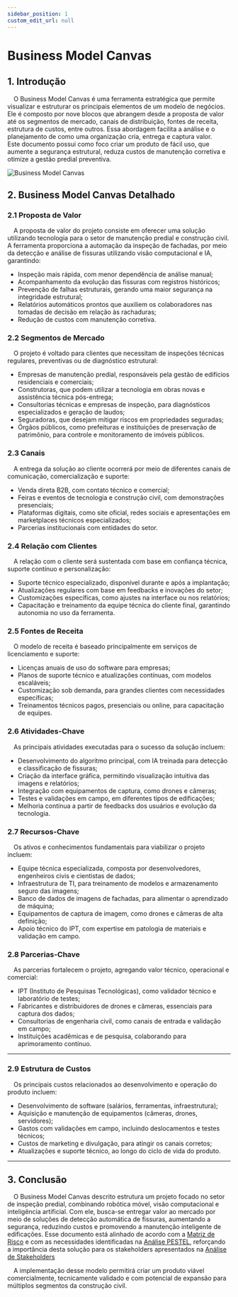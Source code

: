```yaml
---
sidebar_position: 1
custom_edit_url: null
---
```


# Business Model Canvas

## 1. Introdução

&emsp;O Business Model Canvas é uma ferramenta estratégica que permite visualizar e estruturar os principais elementos de um modelo de negócios. Ele é composto por nove blocos que abrangem desde a proposta de valor até os segmentos de mercado, canais de distribuição, fontes de receita, estrutura de custos, entre outros. Essa abordagem facilita a análise e o planejamento de como uma organização cria, entrega e captura valor.
&emsp;Este documento possui como foco criar um produto de fácil uso, que aumente a segurança estrutural, reduza custos de manutenção corretiva e otimize a gestão predial preventiva.

![Business Model Canvas](/img/business-model-canvas.svg)

## 2. Business Model Canvas Detalhado

### 2.1 Proposta de Valor
&emsp;A proposta de valor do projeto consiste em oferecer uma solução utilizando tecnologia para o setor de manutenção predial e construção civil. A ferramenta proporciona a automação da inspeção de fachadas, por meio da detecção e análise de fissuras utilizando visão computacional e IA, garantindo:

- Inspeção mais rápida, com menor dependência de análise manual;
- Acompanhamento da evolução das fissuras com registros históricos;
- Prevenção de falhas estruturais, gerando uma maior segurança na integridade estrutural;
- Relatórios automáticos prontos que auxiliem os colaboradores nas tomadas de decisão em relação às rachaduras;
- Redução de custos com manutenção corretiva.



### 2.2 Segmentos de Mercado
&emsp;O projeto é voltado para clientes que necessitam de inspeções técnicas regulares, preventivas ou de diagnóstico estrutural:

- Empresas de manutenção predial, responsáveis pela gestão de edifícios residenciais e comerciais;
- Construtoras, que podem utilizar a tecnologia em obras novas e assistência técnica pós-entrega;
- Consultorias técnicas e empresas de inspeção, para diagnósticos especializados e geração de laudos;
- Seguradoras, que desejam mitigar riscos em propriedades seguradas;
- Órgãos públicos, como prefeituras e instituições de preservação de patrimônio, para controle e monitoramento de imóveis públicos.



### 2.3 Canais
&emsp;A entrega da solução ao cliente ocorrerá por meio de diferentes canais de comunicação, comercialização e suporte:

- Venda direta B2B, com contato técnico e comercial;
- Feiras e eventos de tecnologia e construção civil, com demonstrações presenciais;
- Plataformas digitais, como site oficial, redes sociais e apresentações em marketplaces técnicos especializados;
- Parcerias institucionais com entidades do setor.



### 2.4 Relação com Clientes
&emsp;A relação com o cliente será sustentada com base em confiança técnica, suporte contínuo e personalização:

- Suporte técnico especializado, disponível durante e após a implantação;
- Atualizações regulares com base em feedbacks e inovações do setor;
- Customizações específicas, como ajustes na interface ou nos relatórios;
- Capacitação e treinamento da equipe técnica do cliente final, garantindo autonomia no uso da ferramenta.



### 2.5 Fontes de Receita
&emsp;O modelo de receita é baseado principalmente em serviços de licenciamento e suporte:

- Licenças anuais de uso do software para empresas;
- Planos de suporte técnico e atualizações contínuas, com modelos escaláveis;
- Customização sob demanda, para grandes clientes com necessidades específicas;
- Treinamentos técnicos pagos, presenciais ou online, para capacitação de equipes.



### 2.6 Atividades-Chave
&emsp;As principais atividades executadas para o sucesso da solução incluem:

- Desenvolvimento do algoritmo principal, com IA treinada para detecção e classificação de fissuras;
- Criação da interface gráfica, permitindo visualização intuitiva das imagens e relatórios;
- Integração com equipamentos de captura, como drones e câmeras;
- Testes e validações em campo, em diferentes tipos de edificações;
- Melhoria contínua a partir de feedbacks dos usuários e evolução da tecnologia.



### 2.7 Recursos-Chave
&emsp;Os ativos e conhecimentos fundamentais para viabilizar o projeto incluem:

- Equipe técnica especializada, composta por desenvolvedores, engenheiros civis e cientistas de dados;
- Infraestrutura de TI, para treinamento de modelos e armazenamento seguro das imagens;
- Banco de dados de imagens de fachadas, para alimentar o aprendizado de máquina;
- Equipamentos de captura de imagem, como drones e câmeras de alta definição;
- Apoio técnico do IPT, com expertise em patologia de materiais e validação em campo.



### 2.8 Parcerias-Chave
&emsp;As parcerias fortalecem o projeto, agregando valor técnico, operacional e comercial:

- IPT (Instituto de Pesquisas Tecnológicas), como validador técnico e laboratório de testes;
- Fabricantes e distribuidores de drones e câmeras, essenciais para captura dos dados;
- Consultorias de engenharia civil, como canais de entrada e validação em campo;
- Instituições acadêmicas e de pesquisa, colaborando para aprimoramento contínuo.

---

### 2.9 Estrutura de Custos
&emsp;Os principais custos relacionados ao desenvolvimento e operação do produto incluem:

- Desenvolvimento de software (salários, ferramentas, infraestrutura);
- Aquisição e manutenção de equipamentos (câmeras, drones, servidores);
- Gastos com validações em campo, incluindo deslocamentos e testes técnicos;
- Custos de marketing e divulgação, para atingir os canais corretos;
- Atualizações e suporte técnico, ao longo do ciclo de vida do produto.

---

## 3. Conclusão

&emsp;O Business Model Canvas descrito estrutura um projeto focado no setor de inspeção predial, combinando robótica móvel, visão computacional e inteligência artificial. Com ele, busca-se entregar valor ao mercado por meio de soluções de detecção automática de fissuras, aumentando a segurança, reduzindo custos e promovendo a manutenção inteligente de edificações. Esse documento está alinhado de acordo com a [Matriz de Risco](../analise-de-negocios/Matriz_de_Risco.md) e com as necessidades identificadas na [Análise PESTEL](../analise-de-negocios/analise_pestel.md), reforçando a importância desta solução para os stakeholders apresentados na [Análise de Stakeholders](../analise-de-negocios/analise_de_stakeholder.md)

&emsp;A implementação desse modelo permitirá criar um produto viável comercialmente, tecnicamente validado e com potencial de expansão para múltiplos segmentos da construção civil.